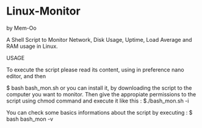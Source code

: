 # Linux-Monitor
by Mem-Oo


A Shell Script to Monitor Network, Disk Usage, Uptime, Load Average and RAM usage in Linux.

USAGE

To execute the script please read its content, using in preference nano editor, and then

$ bash bash_mon.sh 
or you can install it, by downloading the script to the computer you want to monitor.
Then give the appropiate permissions to the script using chmod command and execute it like this :
$./bash_mon.sh -i

You can check some basics informations about the script by executing :
$ bash bash_mon -v
